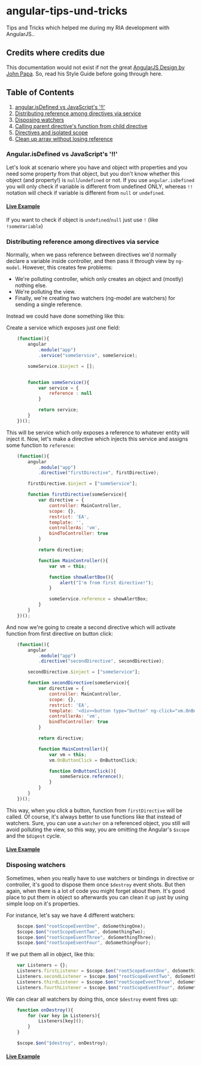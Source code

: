 # angular-tips-und-tricks
Tips and Tricks which helped me during my RIA development with AngularJS..
## Credits where credits due
This documentation would not exist if not the great [AngularJS Design by John Papa](https://github.com/johnpapa/angular-styleguide). So, read his Style Guide before going through here.

## Table of Contents

1. [angular.isDefined vs JavaScript's '!!'](#angularisdefined-vs-javascripts-)
1. [Distributing reference among directives via service](#distributing-reference-among-directives-via-service)
1. [Disposing watchers](#disposing-watchers)
1. [Calling parent directive's function from child directive](#calling-parent-directive's-function-from-child-directive)
1. [Directives and isolated scope](#directives-and-isolated-scope)
1. [Clean up array without losing reference](#clean-up-array-without-losing-reference)

### Angular.isDefined vs JavaScript's '!!'

Let's look at scenario where you have and object with properties and you need some property from that object, but you don't know whether this object (and property!) is `null`/`undefined` or not.
If you use `angular.isDefined` you will only check if variable is different from undefined ONLY, whereas `!!` notation will check if variable is different from `null` or `undefined`.

#### [Live Example](http://codepen.io/Ulthes/pen/jbOBdb?editors=101)

If you want to check if object is `undefined`/`null` just use `!` (like `!someVariable`)

### Distributing reference among directives via service

Normally, when we pass reference between directives we'd normally declare a variable inside controller, and then pass it through view by `ng-model`. However, this creates few problems:
- We're polluting controller, which only creates an object and (mostly) nothing else.
- We're polluting the view.
- Finally, we're creating two watchers (ng-model are watchers) for sending a single reference.

Instead we could have done something like this:

Create a service which exposes just one field:
```javascript
    (function(){
        angular
            .module("app")
            .service("someService", someService);

        someService.$inject = [];


        function someService(){
            var service = {
                reference : null
            }

            return service;
        }
    })();
```

This will be service which only exposes a reference to whatever entity will inject it.
Now, let's make a directive which injects this service and assigns some function to `reference`:

```javascript
    (function(){
        angular
            .module("app")
            .directive("firstDirective", firstDirective);

        firstDirective.$inject = ["someService"];

        function firstDirective(someService){
            var directive = {
                controller: MainController,
                scope: {},
                restrict: 'EA',
                template: '',
                controllerAs: 'vm',
                bindToController: true
            }

            return directive;

            function MainController(){
                var vm = this;

                function showAlertBox(){
                    alert("I'm from first directive!");
                }		

                someService.reference = showAlertBox;
            }
        }
    })();
```
And now we're going to create a second directive which will activate function from first directive on button click:
```javascript
    (function(){
        angular
            .module("app")
            .directive("secondDirective", secondDirective);

        secondDirective.$inject = ["someService"];

        function secondDirective(someService){
            var directive = {
                controller: MainController,
                scope: {},
                restrict: 'EA',
                template: '<div><button type="button" ng-click="vm.OnButtonClick()">Click Me!</button></div>',
                controllerAs: 'vm',
                bindToController: true
            }

            return directive;

            function MainController(){
                var vm = this;
                vm.OnButtonClick = OnButtonClick;

                function OnButtonClick(){
                    someService.reference();
                }
            }
        }
    })();
```
This way, when you click a button, function from `firstDirective` will be called. Of course, it's always better to use functions like that instead of watchers.
Sure, you can use a `watcher` on a referenced object, you still will avoid polluting the view, so this way, you are omitting the Angular's `$scope` and the `$digest` cycle.

#### [Live Example](http://codepen.io/Ulthes/pen/VvLZjd)

### Disposing watchers

Sometimes, when you really have to use watchers or bindings in directive or controller, it's good to dispose them once `$destroy` event shots. But then again, when there is a lot of code you might forget about them. It's good place to put them in object so afterwards you can clean it up just by using simple loop on it's properties.

For instance, let's say we have 4 different watchers:
```javascript
    $scope.$on("rootScopeEventOne", doSomethingOne);
    $scope.$on("rootScopeEventTwo", doSomethingTwo);
    $scope.$on("rootScopeEventThree", doSomethingThree);
    $scope.$on("rootScopeEventFour", doSomethingFour);
```
If we put them all in object, like this:
```javascript
    var Listeners = {};
    Listeners.firstListener = $scope.$on("rootScopeEventOne", doSomethingOne);
    Listeners.secondListener = $scope.$on("rootScopeEventTwo", doSomethingTwo);
    Listeners.thirdListener = $scope.$on("rootScopeEventThree", doSomethingThree);
    Listeners.fourthListener = $scope.$on("rootScopeEventFour", doSomethingFour);
```
We can clear all watchers by doing this, once `$destroy` event fires up:
```javascript
    function onDestroy(){
        for (var key in Listeners){
            Listeners[key]();
        }		
    }

    $scope.$on("$destroy", onDestroy);
```
#### [Live Example](http://codepen.io/Ulthes/pen/Lpbpzb)
